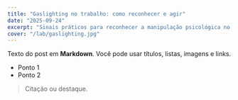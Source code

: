 ```yaml
---
title: "Gaslighting no trabalho: como reconhecer e agir"
date: "2025-09-24"
excerpt: "Sinais práticos para reconhecer a manipulação psicológica no ambiente profissional e caminhos de ação."
cover: "/lab/gaslighting.jpg"
---
```


Texto do post em **Markdown**. Você pode usar títulos, listas, imagens e links.

- Ponto 1
- Ponto 2

> Citação ou destaque.
